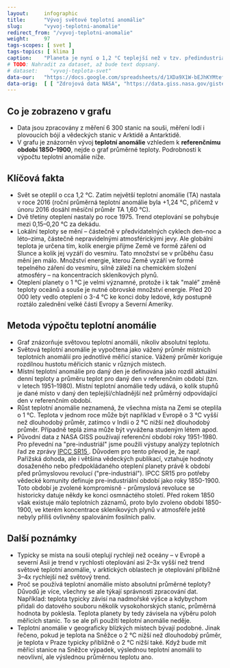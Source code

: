 ```yaml
---
layout:     infographic
title:      "Vývoj světové teplotní anomálie"
slug:       "vyvoj-teplotni-anomalie"
redirect_from: "/vyvoj-teplotni-anomalie"
weight:     97
tags-scopes: [ svet ]
tags-topics: [ klima ]
caption:    "Planeta je nyní o 1,2 °C teplejší než v tzv. předindustriálním období, tedy v letech 1850–1900. To je však průměrná hodnota teplotní anomálie pro celou planetu – většina míst na severní polokouli je dnes oproti referenčnímu období teplejší o 2–3 °C."
# TODO: Nahradit za dataset, až bude text dopsaný.
# dataset:    "vyvoj-teplota-svet"
data-our:   "https://docs.google.com/spreadsheets/d/1XDa9X1W-bEJhKYMtefvwPuz5N0l2HPyio5dR5KI9qsY/edit?usp=sharing"
data-orig:  [ [ "Zdrojová data NASA", "https://data.giss.nasa.gov/gistemp/" ] ]
---
```


## Co je zobrazeno v grafu

* Data jsou zpracovány z měření 6 300  stanic na souši, měření lodí i plovoucích bójí a vědeckých stanic v Arktidě a Antarktidě.
* V grafu je znázorněn vývoj __teplotní anomálie__ vzhledem k __referenčnímu období 1850–1900__, nejde o graf průměrné teploty. Podrobnosti k výpočtu teplotní anomálie níže.

## Klíčová fakta

* Svět se oteplil o cca 1,2 °C. Zatím největší teplotní anomálie (TA) nastala v roce 2016 (roční průměrná teplotní anomálie byla +1,24 °C, přičemž v únoru 2016 dosáhl měsíční průměr TA 1,60 °C).
* Dvě třetiny oteplení nastaly po roce 1975. Trend oteplování se pohybuje mezi 0,15–0,20 °C za dekádu.
* Lokální teploty se mění – částečně v předvídatelných cyklech den–noc a léto–zima, částečně nepravidelnými atmosférickými jevy. Ale globální teplota je určena tím, kolik energie přijme Země ve formě záření od Slunce a kolik jej vyzáří do vesmíru. Tato množství se v průběhu času mění jen málo. Množství energie, kterou Země vyzáří ve formě tepelného záření do vesmíru, silně záleží na chemickém složení atmosféry – na koncentracích skleníkových plynů.
* Oteplení planety o 1 °C je velmi významné, protože i k tak "malé” změně teploty oceánů a souše je nutné obrovské množství energie. Před 20 000 lety vedlo oteplení o 3-4 °C ke konci doby ledové, kdy postupně roztálo zalednění velké části Evropy a Severní Ameriky.

## Metoda výpočtu teplotní anomálie

* Graf znázorňuje světovou teplotní anomálii, nikoliv absolutní teplotu.
* Světová teplotní anomálie je vypočtena jako vážený průměr místních teplotních anomálií pro jednotlivé měřicí stanice. Vážený průměr koriguje rozdílnou hustotu měřicích stanic v různých místech.
* Místní teplotní anomálie pro daný den je definována jako rozdíl aktuální denní teploty a průměru teplot pro daný den v referenčním období (tzn. v letech 1951–1980). Místní teplotní anomálie tedy udává, o kolik stupňů je dané místo v daný den teplejší/chladnější než průměrný odpovídající den v referenčním období.
* Růst teplotní anomálie neznamená, že všechna místa na Zemi se oteplila o 1 °C. Teplota v jednom roce může být například v Evropě o 3 °C vyšší než dlouhodobý průměr, zatímco v Indii o 2 °C nižší než dlouhodobý průměr. Případně teplá zima může být vyvážena studeným létem apod.
* Původní data z NASA GISS používají referenční období roky 1951-1980. Pro převední na "pre-industriál" jsme použili výstupy analýzy teplotních řad ze zprávy [IPCC SR15 ](https://www.ipcc.ch/sr15/). Důvodem pro tento převod je, že např. Pařížská dohoda, ale i většina vědeckých publikací, vztahuje hodnoty dosaženého nebo předpokládaného oteplení planety právě k období před průmyslovou revolucí ("pre-industriál"). IPCC SR15 pro potřeby vědecké komunity definuje pre-industriální období jako roky 1850-1900. Toto období je zvolené kompromisně - průmyslová revoluce se historicky datuje někdy ke konci osmnáctého století. Před rokem 1850 však existuje málo teplotních záznamů, proto bylo zvoleno období 1850-1900, ve kterém koncentrace skleníkových plynů v atmosféře ještě nebyly příliš ovlivněny spalováním fosilních paliv.

## Další poznámky

* Typicky se místa na souši oteplují rychleji než oceány – v Evropě a severní Asii je trend v rychlosti oteplování asi 2–3x vyšší než trend světové teplotní anomálie, v arktických oblastech je oteplování přibližně 3–4x rychlejší než světový trend.
* Proč se používá teplotní anomálie místo absolutní průměrné teploty? Důvodů je více, všechny se ale týkají správnosti zpracování dat. Například: teplota typicky závisí na nadmořské výšce a kdybychom přidali do datového souboru několik vysokohorských stanic, průměrná hodnota by poklesla. Teplota planety by tedy závisela na výběru poloh měřicích stanic. To se ale při použití teplotní anomálie neděje.
* Teplotní anomálie v geograficky blízkých místech bývají podobné. Jinak řečeno, pokud je teplota na Sněžce o 2 °C nižší než dlouhodobý průměr, je teplota v Praze typicky přibližně o 2 °C nižší také. Když bude mít měřicí stanice na Sněžce výpadek, výslednou teplotní anomálii to neovlivní, ale výslednou průměrnou teplotu ano.
